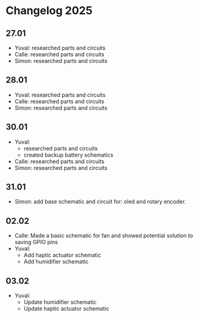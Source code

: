 # Changelog 2025
## 27.01
- Yuval: researched parts and circuits
- Calle: researched parts and circuits
- Simon: researched parts and circuits
## 28.01
- Yuval: researched parts and circuits
- Calle: researched parts and circuits
- Simon: researched parts and circuits
## 30.01
- Yuval: 
  - researched parts and circuits
  - created backup battery schematics
- Calle: researched parts and circuits
- Simon: researched parts and circuits
## 31.01
- Simon: add base schematic and circuit for: oled and rotary encoder.
## 02.02
- Calle: Made a basic schematic for fan and showed potential solution to saving GPIO pins
- Yuval:
  - Add haptic actuator schematic
  - Add humidifier schematic
## 03.02
- Yuval:
  - Update humidifier schematic
  - Update haptic actuator schematic